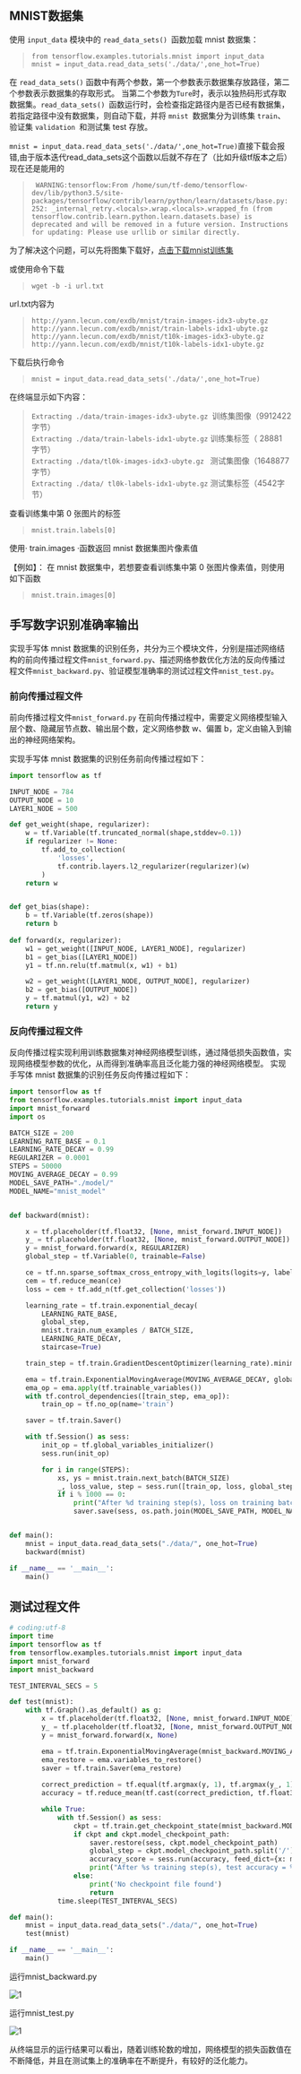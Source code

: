 ## MNIST数据集
使用 `input_data` 模块中的 `read_data_sets() `函数加载 mnist 数据集：

>`from tensorflow.examples.tutorials.mnist import input_data `</br>
`mnist = input_data.read_data_sets('./data/',one_hot=True)`

在 `read_data_sets()` 函数中有两个参数，第一个参数表示数据集存放路径，第二个参数表示数据集的存取形式。
当第二个参数为` Ture `时，表示以独热码形式存取数据集。`read_data_sets() `函数运行时，会检查指定路径内是否已经有数据集，
若指定路径中没有数据集，则自动下载，并将 `mnist `数据集分为训练集 `train`、验证集 `validation `和测试集 test 存放。

`mnist = input_data.read_data_sets('./data/',one_hot=True)`直接下载会报错,由于版本迭代read_data_sets这个函数以后就不存在了（比如升级tf版本之后）现在还是能用的

>` WARNING:tensorflow:From /home/sun/tf-demo/tensorflow-dev/lib/python3.5/site-packages/tensorflow/contrib/learn/python/learn/datasets/base.py:252: _internal_retry.<locals>.wrap.<locals>.wrapped_fn (from tensorflow.contrib.learn.python.learn.datasets.base) is deprecated and will be removed in a future version.
Instructions for updating:
Please use urllib or similar directly.`

为了解决这个问题，可以先将图集下载好，[点击下载mnist训练集](http://yann.lecun.com/exdb/mnist/)

或使用命令下载

>`wget -b -i url.txt`

url.txt内容为

>`http://yann.lecun.com/exdb/mnist/train-images-idx3-ubyte.gz`</br>
`http://yann.lecun.com/exdb/mnist/train-labels-idx1-ubyte.gz`</br>
`http://yann.lecun.com/exdb/mnist/t10k-images-idx3-ubyte.gz`</br>
`http://yann.lecun.com/exdb/mnist/t10k-labels-idx1-ubyte.gz`

下载后执行命令
>`mnist = input_data.read_data_sets('./data/',one_hot=True)`

在终端显示如下内容：

>`Extracting ./data/train-images-idx3-ubyte.gz `训练集图像（9912422字节）</br>
`Extracting ./data/train-labels-idx1-ubyte.gz` 训练集标签（
28881 字节）</br>
`Extracting ./data/tl0k-images-idx3-ubyte.gz ` 测试集图像（1648877字节）</br>
`Extracting ./data/ tl0k-labels-idx1-ubyte.gz` 测试集标签（4542字节）

查看训练集中第 0 张图片的标签

>`mnist.train.labels[0]`

使用· train.images ·函数返回 mnist 数据集图片像素值

【例如】：
在 mnist 数据集中，若想要查看训练集中第 0 张图片像素值，则使用如下函数 
>`mnist.train.images[0]`


##  手写数字识别准确率输出

实现手写体 mnist 数据集的识别任务，共分为三个模块文件，分别是描述网络结构的前向传播过程文件`mnist_forward.py`、描述网络参数优化方法的反向传播过程文件`mnist_backward.py`、验证模型准确率的测试过程文件`mnist_test.py`。


### **前向传播过程文件**
前向传播过程文件`mnist_forward.py`
在前向传播过程中，需要定义网络模型输入层个数、隐藏层节点数、输出层个数，定义网络参数 w、偏置 b，定义由输入到输出的神经网络架构。

实现手写体 mnist 数据集的识别任务前向传播过程如下：

```python
import tensorflow as tf

INPUT_NODE = 784
OUTPUT_NODE = 10
LAYER1_NODE = 500

def get_weight(shape, regularizer):
    w = tf.Variable(tf.truncated_normal(shape,stddev=0.1))
    if regularizer != None: 
        tf.add_to_collection(
            'losses', 
            tf.contrib.layers.l2_regularizer(regularizer)(w)
        )
    return w


def get_bias(shape):  
    b = tf.Variable(tf.zeros(shape))  
    return b
    
def forward(x, regularizer):
    w1 = get_weight([INPUT_NODE, LAYER1_NODE], regularizer)
    b1 = get_bias([LAYER1_NODE])
    y1 = tf.nn.relu(tf.matmul(x, w1) + b1)

    w2 = get_weight([LAYER1_NODE, OUTPUT_NODE], regularizer)
    b2 = get_bias([OUTPUT_NODE])
    y = tf.matmul(y1, w2) + b2
    return y
```

### **反向传播过程文件**
反向传播过程实现利用训练数据集对神经网络模型训练，通过降低损失函数值，实现网络模型参数的优化，从而得到准确率高且泛化能力强的神经网络模型。 实现手写体 mnist 数据集的识别任务反向传播过程如下：

```python
import tensorflow as tf
from tensorflow.examples.tutorials.mnist import input_data
import mnist_forward
import os

BATCH_SIZE = 200
LEARNING_RATE_BASE = 0.1
LEARNING_RATE_DECAY = 0.99
REGULARIZER = 0.0001
STEPS = 50000
MOVING_AVERAGE_DECAY = 0.99
MODEL_SAVE_PATH="./model/"
MODEL_NAME="mnist_model"


def backward(mnist):

    x = tf.placeholder(tf.float32, [None, mnist_forward.INPUT_NODE])
    y_ = tf.placeholder(tf.float32, [None, mnist_forward.OUTPUT_NODE])
    y = mnist_forward.forward(x, REGULARIZER)
    global_step = tf.Variable(0, trainable=False)

    ce = tf.nn.sparse_softmax_cross_entropy_with_logits(logits=y, labels=tf.argmax(y_, 1))
    cem = tf.reduce_mean(ce)
    loss = cem + tf.add_n(tf.get_collection('losses'))

    learning_rate = tf.train.exponential_decay(
        LEARNING_RATE_BASE,
        global_step,
        mnist.train.num_examples / BATCH_SIZE, 
        LEARNING_RATE_DECAY,
        staircase=True)

    train_step = tf.train.GradientDescentOptimizer(learning_rate).minimize(loss, global_step=global_step)

    ema = tf.train.ExponentialMovingAverage(MOVING_AVERAGE_DECAY, global_step)
    ema_op = ema.apply(tf.trainable_variables())
    with tf.control_dependencies([train_step, ema_op]):
        train_op = tf.no_op(name='train')

    saver = tf.train.Saver()

    with tf.Session() as sess:
        init_op = tf.global_variables_initializer()
        sess.run(init_op)

        for i in range(STEPS):
            xs, ys = mnist.train.next_batch(BATCH_SIZE)
            _, loss_value, step = sess.run([train_op, loss, global_step], feed_dict={x: xs, y_: ys})
            if i % 1000 == 0:
                print("After %d training step(s), loss on training batch is %g." % (step, loss_value))
                saver.save(sess, os.path.join(MODEL_SAVE_PATH, MODEL_NAME), global_step=global_step)


def main():
    mnist = input_data.read_data_sets("./data/", one_hot=True)
    backward(mnist)

if __name__ == '__main__':
    main()
```

## **测试过程文件**

```python
# coding:utf-8
import time
import tensorflow as tf
from tensorflow.examples.tutorials.mnist import input_data
import mnist_forward
import mnist_backward

TEST_INTERVAL_SECS = 5

def test(mnist):
    with tf.Graph().as_default() as g:
        x = tf.placeholder(tf.float32, [None, mnist_forward.INPUT_NODE])
        y_ = tf.placeholder(tf.float32, [None, mnist_forward.OUTPUT_NODE])
        y = mnist_forward.forward(x, None)

        ema = tf.train.ExponentialMovingAverage(mnist_backward.MOVING_AVERAGE_DECAY)
        ema_restore = ema.variables_to_restore()
        saver = tf.train.Saver(ema_restore)
        
        correct_prediction = tf.equal(tf.argmax(y, 1), tf.argmax(y_, 1))
        accuracy = tf.reduce_mean(tf.cast(correct_prediction, tf.float32))

        while True:
            with tf.Session() as sess:
                ckpt = tf.train.get_checkpoint_state(mnist_backward.MODEL_SAVE_PATH)
                if ckpt and ckpt.model_checkpoint_path:
                    saver.restore(sess, ckpt.model_checkpoint_path)
                    global_step = ckpt.model_checkpoint_path.split('/')[-1].split('-')[-1]
                    accuracy_score = sess.run(accuracy, feed_dict={x: mnist.test.images, y_: mnist.test.labels})
                    print("After %s training step(s), test accuracy = %g" % (global_step, accuracy_score))
                else:
                    print('No checkpoint file found')
                    return
            time.sleep(TEST_INTERVAL_SECS)

def main():
    mnist = input_data.read_data_sets("./data/", one_hot=True)
    test(mnist)

if __name__ == '__main__':
    main()
```

运行mnist_backward.py

![1](https://github.com/erguixieshen/XLA/raw/master/week1/picture/10.png)

运行mnist_test.py

![1](https://github.com/erguixieshen/XLA/raw/master/week1/picture/11.png)

从终端显示的运行结果可以看出，随着训练轮数的增加，网络模型的损失函数值在不断降低，并且在测试集上的准确率在不断提升，有较好的泛化能力。
